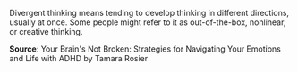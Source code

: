 Divergent thinking means tending to develop thinking in different directions, usually at once. Some people might refer to it as out-of-the-box, nonlinear, or creative thinking.

**Source**:
Your Brain's Not Broken: Strategies for Navigating Your Emotions and Life with ADHD by Tamara Rosier
